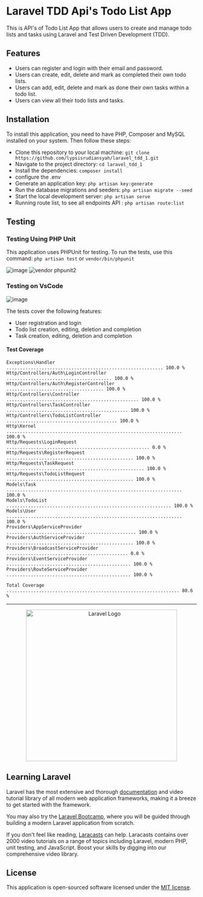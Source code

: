# Laravel TDD Api's Todo List App 

This is API's of Todo List App that allows users to create and manage todo lists and tasks using Laravel and Test Driven Development (TDD).

## Features

- Users can register and login with their email and password.
- Users can create, edit, delete and mark as completed their own todo lists.
- Users can add, edit, delete and mark as done their own tasks within a todo list.
- Users can view all their todo lists and tasks.

## Installation

To install this application, you need to have PHP, Composer and MySQL installed on your system. Then follow these steps:

- Clone this repository to your local machine: `git clone https://github.com/lypsisrudiansyah/laravel_tdd_1.git`
- Navigate to the project directory: `cd laravel_tdd_1`
- Install the dependencies: `composer install`
- configure the .env
- Generate an application key: `php artisan key:generate`
- Run the database migrations and seeders: `php artisan migrate --seed`
- Start the local development server: `php artisan serve`
- Running route list, to see all endpoints API : `php artisan route:list`

## Testing

### Testing Using PHP Unit
This application uses PHPUnit for testing. To run the tests, use this command:
`php artisan test`
or
`vendor/bin/phpunit`

![image](https://github.com/lypsisrudiansyah/laravel_tdd_1/assets/52348378/32d03105-17a2-4dc9-b77c-acb7eb80f057)
![vendor phpunit2](https://github.com/user-attachments/assets/83e6e39e-08a2-417b-ac55-5c18dde6164d)


### Testing on VsCode
![image](https://github.com/lypsisrudiansyah/laravel_tdd_1/assets/52348378/860195e7-5ad1-4687-b847-d426148cc847)


The tests cover the following features:

- User registration and login
- Todo list creation, editing, deletion and completion
- Task creation, editing, deletion and completion

#### Test Coverage
```
Exceptions\Handler  .......................................................... 100.0 %  
Http/Controllers/Auth\LoginController  ....................................... 100.0 %  
Http/Controllers/Auth\RegisterController  .................................... 100.0 %  
Http/Controllers\Controller  ................................................. 100.0 %  
Http/Controllers\TaskController  ............................................. 100.0 %  
Http/Controllers\TodoListController  ......................................... 100.0 %  
Http\Kernel  ................................................................. 100.0 %  
Http/Requests\LoginRequest ..................................................... 0.0 %  
Http/Requests\RegisterRequest  ............................................... 100.0 %  
Http/Requests\TaskRequest  ................................................... 100.0 %  
Http/Requests\TodoListRequest  ............................................... 100.0 %  
Models\Task  ................................................................. 100.0 %  
Models\TodoList  ............................................................. 100.0 %  
Models\User  ................................................................. 100.0 %  
Providers\AppServiceProvider  ................................................ 100.0 %  
Providers\AuthServiceProvider  ............................................... 100.0 %  
Providers\BroadcastServiceProvider ............................................. 0.0 %  
Providers\EventServiceProvider  .............................................. 100.0 %  
Providers\RouteServiceProvider  .............................................. 100.0 %  

Total Coverage ................................................................ 80.6 %  
```

---

<p align="center"><a href="https://laravel.com" target="_blank"><img src="https://raw.githubusercontent.com/laravel/art/master/logo-lockup/5%20SVG/2%20CMYK/1%20Full%20Color/laravel-logolockup-cmyk-red.svg" width="400" alt="Laravel Logo"></a></p>

## Learning Laravel

Laravel has the most extensive and thorough [documentation](https://laravel.com/docs) and video tutorial library of all modern web application frameworks, making it a breeze to get started with the framework.

You may also try the [Laravel Bootcamp](https://bootcamp.laravel.com), where you will be guided through building a modern Laravel application from scratch.

If you don't feel like reading, [Laracasts](https://laracasts.com) can help. Laracasts contains over 2000 video tutorials on a range of topics including Laravel, modern PHP, unit testing, and JavaScript. Boost your skills by digging into our comprehensive video library.

## License

This application is open-sourced software licensed under the [MIT license](https://opensource.org/licenses/MIT).
